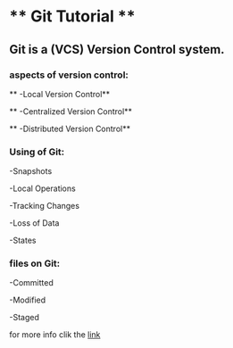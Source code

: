 # ** Git Tutorial ** #

## Git is a (VCS) Version Control system.

### aspects of version control:

** -Local Version Control**

** -Centralized Version Control**

** -Distributed Version Control**

### Using of Git: 

-Snapshots

-Local Operations

-Tracking Changes

-Loss of Data

-States

### files on Git:

-Committed

-Modified

-Staged

for more info clik the [link](https://blog.udemy.com/git-tutorial-a-comprehensive-guide/)
